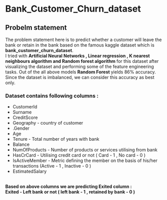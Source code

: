 # Bank_Customer_Churn_dataset

## Probelm statement
The problem statement here is to predict whether a customer will leave the bank or retain in the bank based on the famous kaggle dataset which is <b>bank_customer_churn_dataset</b>.<br>
I tried with <b>Artificial Neural Networks , Linear regression , K nearest neighbours algorithm and Random forest algorithm </b> for this dataset after visualizing the dataset and performing some of the feature engineering tasks. Out of the all above models <b>Random Forest </b>yields 86% accuracy. Since the dataset is imbalanced, we can consider this accuracy as best only. 
### Dataset contains following columns :
<ul>
  <li>CustomerId</li>
  <li>Surname</li>
  <li>CreditScore</li>
  <li>Geography - country of customer</li>
  <li>.Gender</li>
  <li>Age</li>
  <li>Tenure - Total number of years with bank</li>
  <li>Balance
  <li>NumOfProducts - Number of products or services utilising from bank</li>
  <li>HasCrCard - Utilising credit card or not ( Card - 1 , No card - 0 )</li>
  <li>IsActiveMember - Metric defining the member on the basis of his/her transactions (Active - 1 , Inactive - 0 ) </li> 
  <li>EstimatedSalary</ul>
   <br>
   <b>Based on above columns we are predicting Exited column :</b><br>
  <b>Exited - Left bank or not ( left bank - 1 , retained by bank - 0 )</b>
